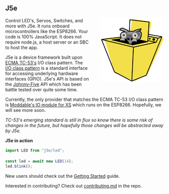## J5e
<img width="40%" align="right" alt="A robot poking its head out from inside washing machine" style="margin:0 0 35px 35px;" src="https://github.com/dtex/j5e/raw/master/build/docs/img/J5-embedded-666x666.png" />

Control LED's, Servos, Switches, and more with J5e. It runs onboard microcontrollers like the ESP8266. Your code is 100% JavaScript. It does not require node.js, a host server or an SBC to host the app.

J5e is a device framework built upon [ECMA TC-53's](https://www.ecma-international.org/memento/tc53.htm) I/O class pattern. The [I/O class pattern](https://gist.github.com/phoddie/166c9c17b2f31d0beda9f2410a219268) is a standard interface for accessing underlying hardware interfaces (GPIO). J5e's API is based on the [Johnny-Five](https://github.com/rwaldron.johnny-five) API which has been battle tested over quite some time. 

Currently, the only provider that matches the ECMA TC-53 I/O class pattern is [Moddable's IO module for XS](https://github.com/Moddable-OpenSource/moddable/blob/public/documentation/io/io.md) which runs on the ESP8266. Hopefully, we will see more soon. 

*TC-53's emerging standard is still in flux so know there is some risk of changes in the future, but hopefully those changes will be abstracted away by J5e.*

**J5e in action**
````js
import LED from "j5e/led";

const led = await new LED(14);
led.blink();
````

New users should check out the [Getting Started](tutorial-A-GETSTARTED.html) guide.

Interested in contributing? Check out [contributing.md](https://github.com/dtex/J5e/blob/master/contributing.md) in the repo.
